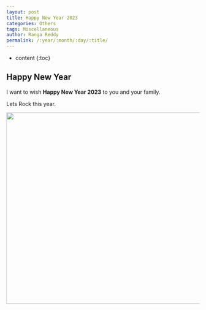 ```yaml
---
layout: post
title: Happy New Year 2023
categories: Others
tags: Miscellaneous
author: Ranga Reddy
permalink: /:year/:month/:day/:title/
---
```


* content
{:toc}

## Happy New Year

I want to wish **Happy New Year 2023** to you and your family.

Lets Rock this year.

<p align='center'>
	<img src="{{ site.baseurl }}{% link assets/images/Ranga1.jpeg %}" width='600px' height='500px' />
</p>
